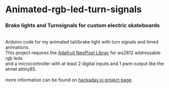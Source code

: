 # Animated-rgb-led-turn-signals

<h3>Brake lights and Turnsignals for custom electric skateboards</h3></br>
Arduino code for my animated tail/brake light with turn signals and timed animations.</br>
This project requires the <a href="https://github.com/adafruit/Adafruit_NeoPixel" target="_blank" >Adafruit NeoPixel Libray</a> for ws2812 addressable rgb leds</br>
and a microcontroller with at least 2 digital inputs and 1 pwm output like the atmel attiny85.
</br>
</br>
more information can be found on <a href="https://hackaday.io/project/20364-animated-led-braketurn-signals-for-rc-and-esk8"  target="_blank" >
hackaday.io project page</a>.

